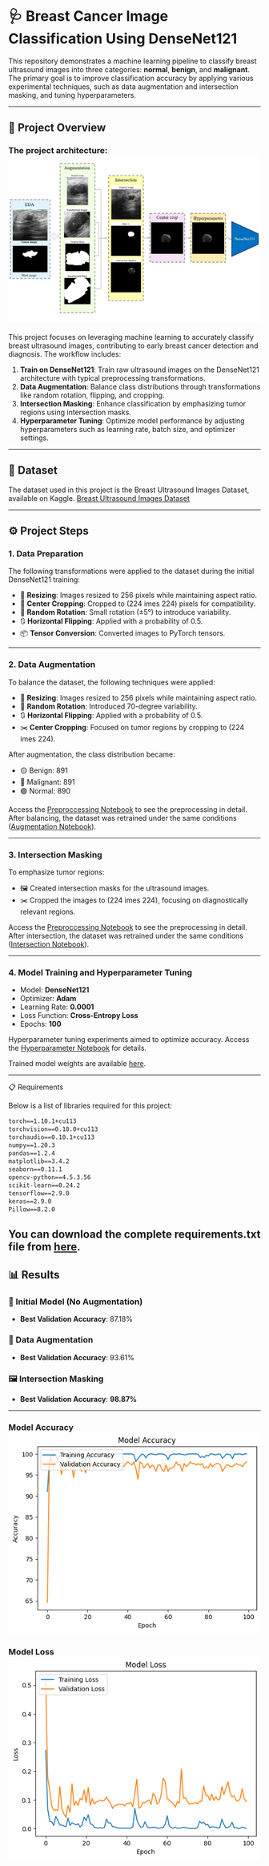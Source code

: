 
# 🩺 Breast Cancer Image Classification Using DenseNet121

This repository demonstrates a machine learning pipeline to classify breast ultrasound images into three categories: **normal**, **benign**, and **malignant**. The primary goal is to improve classification accuracy by applying various experimental techniques, such as data augmentation and intersection masking, and tuning hyperparameters.

---

## **📜 Project Overview**

### The project architecture: ![architecture](images/architecture_1.jpg)

This project focuses on leveraging machine learning to accurately classify breast ultrasound images, contributing to early breast cancer detection and diagnosis. The workflow includes:
1. **Train on DenseNet121**: Train raw ultrasound images on the DenseNet121 architecture with typical preprocessing transformations.
2. **Data Augmentation**: Balance class distributions through transformations like random rotation, flipping, and cropping.
3. **Intersection Masking**: Enhance classification by emphasizing tumor regions using intersection masks.
4. **Hyperparameter Tuning**: Optimize model performance by adjusting hyperparameters such as learning rate, batch size, and optimizer settings.

---

## 📂 Dataset

The dataset used in this project is the Breast Ultrasound Images Dataset, available on Kaggle.
[Breast Ultrasound Images Dataset](https://www.kaggle.com/datasets/aryashah2k/breast-ultrasound-images-dataset)

---

## **⚙️ Project Steps**

### 1. Data Preparation

The following transformations were applied to the dataset during the initial DenseNet121 training:
- 📏 **Resizing**: Images resized to 256 pixels while maintaining aspect ratio.
- 🔳 **Center Cropping**: Cropped to \(224 	imes 224\) pixels for compatibility.
- 🔄 **Random Rotation**: Small rotation (±5°) to introduce variability.
- 🔃 **Horizontal Flipping**: Applied with a probability of 0.5.
- 📦 **Tensor Conversion**: Converted images to PyTorch tensors.

---

### 2. Data Augmentation

To balance the dataset, the following techniques were applied:
- 📏 **Resizing**: Images resized to 256 pixels while maintaining aspect ratio.
- 🔄 **Random Rotation**: Introduced 70-degree variability.
- 🔃 **Horizontal Flipping**: Applied with a probability of 0.5.
- ✂️ **Center Cropping**: Focused on tumor regions by cropping to \(224 	imes 224\).

After augmentation, the class distribution became:
- 🟡 Benign: 891
- 🔴 Malignant: 891
- 🟢 Normal: 890

Access the [Preproccessing Notebook](./data_preproccessing.ipynb) to see the preprocessing in detail. After balancing, the dataset was retrained under the same conditions ([Augmentation Notebook](./Augmentation.ipynb)).

---

### 3. Intersection Masking

To emphasize tumor regions:
- 🖼️ Created intersection masks for the ultrasound images.
- ✂️ Cropped the images to \(224 	imes 224\), focusing on diagnostically relevant regions.

Access the [Preproccessing Notebook](./data_preproccessing.ipynb) to see the preprocessing in detail. After intersection, the dataset was retrained under the same conditions ([Intersection Notebook](./iIntersection.ipynb)).

---

### 4. Model Training and Hyperparameter Tuning

- Model: **DenseNet121**
- Optimizer: **Adam**
- Learning Rate: **0.0001**
- Loss Function: **Cross-Entropy Loss**
- Epochs: **100**

Hyperparameter tuning experiments aimed to optimize accuracy. Access the [Hyperparameter Notebook](./hyperparameter.ipynb) for details.

Trained model weights are available [here](./densenet121_ultrasound_best.pth).

---
📋 Requirements

Below is a list of libraries required for this project:

    torch==1.10.1+cu113
    torchvision==0.10.0+cu113
    torchaudio==0.10.1+cu113
    numpy==1.20.3
    pandas==1.2.4
    matplotlib==3.4.2
    seaborn==0.11.1
    opencv-python==4.5.3.56
    scikit-learn==0.24.2
    tensorflow==2.9.0
    keras==2.9.0
    Pillow==8.2.0

    
You can download the complete requirements.txt file from [here](./requirements.txt).
---

## **📊 Results**

### 🧪 Initial Model (No Augmentation)
- **Best Validation Accuracy**: 87.18%

### 🔄 Data Augmentation
- **Best Validation Accuracy**: 93.61%

### 🖼️ Intersection Masking
- **Best Validation Accuracy**: **98.87%**

---

### Model Accuracy ![Results](images/Results_Accuracy.png)

### Model Loss ![Results](images/Results_Loss.png)
